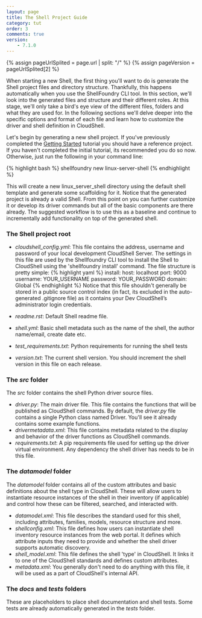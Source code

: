```yaml
---
layout: page
title: The Shell Project Guide
category: tut
order: 3
comments: true
version:
    - 7.1.0
---
```


{% assign pageUrlSplited = page.url | split: "/" %}
{% assign pageVersion = pageUrlSplited[2] %}


When starting a new Shell, the first thing you'll want to do is generate the Shell project files and directory structure.
Thankfully, this happens automatically when you use the ShellFoundry CLI tool. In this section, we'll look into the generated
files and structure and their different roles. At this stage, we'll only take a bird's eye view of the different files, folders and what they are used for. In the following sections we'll delve deeper into the specific options and format of each file and learn how to customize the driver and shell definition in CloudShell.

Let's begin by generating a new shell project. If you've previously completed the [Getting Started]({{site.baseurl}}/shells/{{pageVersion}}/getting-started.html)
tutorial you should have a reference project. If you haven't completed the initial tutorial, its recommended you do so now. Otherwise, just run the following in your command line:

{% highlight bash %} shellfoundry new linux-server-shell {% endhighlight %}

This will create a new linux_server_shell directory using the default shell template and generate some scaffolding for it. Notice that the generated project is already a valid Shell. From this point on you can further customize it or develop its driver commands but all of the basic components are there already. The suggested workflow is to use this as a baseline and continue to incrementally add functionality on top of the generated shell.

### The Shell project root
* _cloudshell_config.yml_: This file contains the address, username and password of your local development CloudShell Server.
The settings in this file are used by the Shellfoundry CLI tool to install the Shell to CloudShell using the 'shellfoundry install' command. The file structure is pretty simple:
    {% highlight yaml %}
    install:
        host: localhost
        port: 9000
        username: YOUR_USERNAME
        password: YOUR_PASSWORD
        domain: Global
    {% endhighlight %}
Notice that this file shouldn't generally be stored in a public source control index (in fact, its excluded in the auto-generated .gitignore file) as it contains your Dev CloudShell’s administrator login credentials.

* _readme.rst_: Default Shell readme file.
* _shell.yml_: Basic shell metadata such as the name of the shell, the author name/email, create date etc.
* _test_requirements.txt_: Python requirements for running the shell tests
* _version.txt_: The current shell version. You should increment the shell version in this file on each release.

### The _src_ folder

The _src_ folder contains the shell Python driver source files.

* _driver.py_: The main driver file. This file contains the functions that will be published as CloudShell commands. By default, the _driver.py_ file contains a single Python class named <shellname>Driver. You'll see it already contains some example functions.  
* _drivermetadata.xml_: This file contains metadata related to the display and behavior of the driver functions as CloudShell commands.
* _requirements.txt_: A pip requirements file used for setting up the driver virtual environment. Any dependency the shell driver has needs to be in this file.

### The _datamodel_ folder
The _datamodel_ folder contains all of the custom attributes and basic definitions about the shell type in CloudShell. These will allow users to instantiate resource instances of the shell in their inventory (if applicable) and control how these can be filtered, searched, and interacted with.

* _datamodel.xml_: This file describes the standard used for this shell, including attributes, families, models, resource structure and more.
* _shellconfig.xml_: This file defines how users can instantiate shell inventory resource instances from the web portal. It defines which attribute inputs they need to provide and whether the shell driver supports automatic discovery.
* _shell_model.xml_: This file defines the shell 'type' in CloudShell. It links it to one of the CloudShell standards and defines custom attributes.
* _metadata.xml_: You generally don't need to do anything with this file, it will be used as a part of CloudShell's internal API.

### The _docs_ and _tests_ folders

These are placeholders to place shell documentation and shell tests.
Some tests are already automatically generated in the _tests_ folder.
